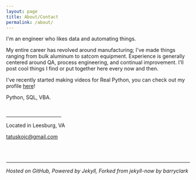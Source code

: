 ```yaml
---
layout: page
title: About/Contact
permalink: /about/
---
```


I'm an engineer who likes data and automating things.

My entire career has revolved around manufacturing; I've made things ranging from bulk aluminum to satcom equipment. Experience is generally centered around QA, process engineering, and continual improvement. I'll post cool things I find or put together here every now and then.

I've recently started making videos for Real Python, you can check out my profile [here](https://realpython.com/team/jtatusko/)!

Python, SQL, VBA.

<br>

<hr style="width:30%; margin-left:0;">

Located in Leesburg, VA

[tatuskojc@gmail.com](mailto:tatuskojc@gmail.com)

<br>
<br>
<hr>

*Hosted on GitHub, Powered by Jekyll, Forked from jekyll-now by barryclark*
